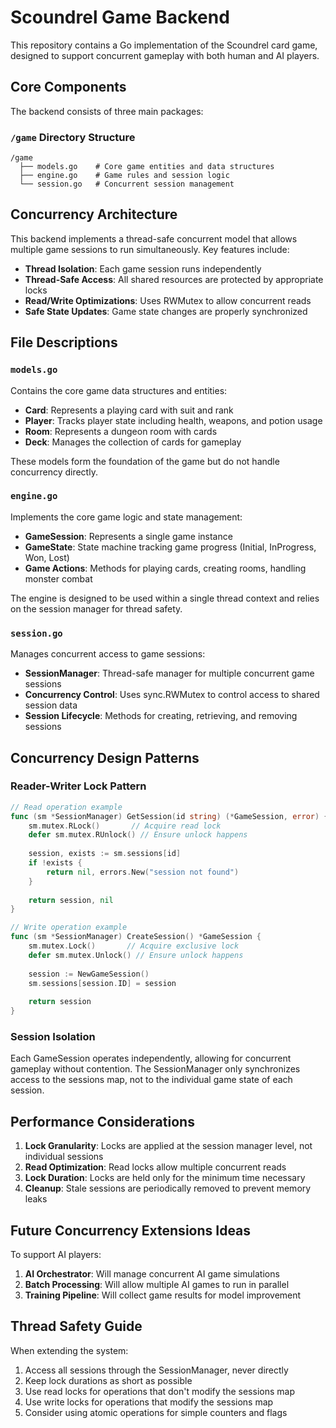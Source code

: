# Scoundrel Game Backend

This repository contains a Go implementation of the Scoundrel card game, designed to support concurrent gameplay with both human and AI players.

## Core Components

The backend consists of three main packages:

### `/game` Directory Structure

```
/game
  ├── models.go    # Core game entities and data structures
  ├── engine.go    # Game rules and session logic
  └── session.go   # Concurrent session management
```

## Concurrency Architecture

This backend implements a thread-safe concurrent model that allows multiple game sessions to run simultaneously. Key features include:

- **Thread Isolation**: Each game session runs independently
- **Thread-Safe Access**: All shared resources are protected by appropriate locks
- **Read/Write Optimizations**: Uses RWMutex to allow concurrent reads
- **Safe State Updates**: Game state changes are properly synchronized

## File Descriptions

### `models.go`

Contains the core game data structures and entities:

- **Card**: Represents a playing card with suit and rank
- **Player**: Tracks player state including health, weapons, and potion usage
- **Room**: Represents a dungeon room with cards
- **Deck**: Manages the collection of cards for gameplay

These models form the foundation of the game but do not handle concurrency directly.

### `engine.go`

Implements the core game logic and state management:

- **GameSession**: Represents a single game instance
- **GameState**: State machine tracking game progress (Initial, InProgress, Won, Lost)
- **Game Actions**: Methods for playing cards, creating rooms, handling monster combat

The engine is designed to be used within a single thread context and relies on the session manager for thread safety.

### `session.go`

Manages concurrent access to game sessions:

- **SessionManager**: Thread-safe manager for multiple concurrent game sessions
- **Concurrency Control**: Uses sync.RWMutex to control access to shared session data
- **Session Lifecycle**: Methods for creating, retrieving, and removing sessions

## Concurrency Design Patterns

### Reader-Writer Lock Pattern

```go
// Read operation example
func (sm *SessionManager) GetSession(id string) (*GameSession, error) {
    sm.mutex.RLock()       // Acquire read lock
    defer sm.mutex.RUnlock() // Ensure unlock happens
    
    session, exists := sm.sessions[id]
    if !exists {
        return nil, errors.New("session not found")
    }
    
    return session, nil
}

// Write operation example
func (sm *SessionManager) CreateSession() *GameSession {
    sm.mutex.Lock()       // Acquire exclusive lock
    defer sm.mutex.Unlock() // Ensure unlock happens
    
    session := NewGameSession()
    sm.sessions[session.ID] = session
    
    return session
}
```

### Session Isolation

Each GameSession operates independently, allowing for concurrent gameplay without contention. The SessionManager only synchronizes access to the sessions map, not to the individual game state of each session.

## Performance Considerations

1. **Lock Granularity**: Locks are applied at the session manager level, not individual sessions
2. **Read Optimization**: Read locks allow multiple concurrent reads
3. **Lock Duration**: Locks are held only for the minimum time necessary
4. **Cleanup**: Stale sessions are periodically removed to prevent memory leaks

## Future Concurrency Extensions Ideas

To support AI players:

1. **AI Orchestrator**: Will manage concurrent AI game simulations
2. **Batch Processing**: Will allow multiple AI games to run in parallel
3. **Training Pipeline**: Will collect game results for model improvement

## Thread Safety Guide

When extending the system:

1. Access all sessions through the SessionManager, never directly
2. Keep lock durations as short as possible
3. Use read locks for operations that don't modify the sessions map
4. Use write locks for operations that modify the sessions map
5. Consider using atomic operations for simple counters and flags